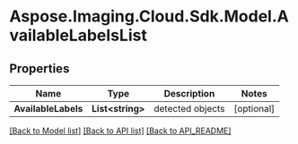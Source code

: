 # Aspose.Imaging.Cloud.Sdk.Model.AvailableLabelsList
## Properties

Name | Type | Description | Notes
------------ | ------------- | ------------- | -------------
**AvailableLabels** | **List&lt;string&gt;** | detected objects | [optional] 

[[Back to Model list]](API_README.md#documentation-for-models) [[Back to API list]](API_README.md#documentation-for-api-endpoints) [[Back to API_README]](API_README.md)

